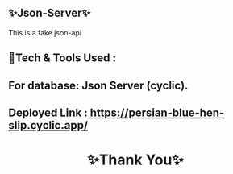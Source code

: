 ✨Json-Server✨
---
This is a fake json-api

💫Tech & Tools Used :
--- 

For database: Json Server (cyclic).      
---
Deployed Link : https://persian-blue-hen-slip.cyclic.app/
---
<h1 align="center">✨Thank You✨</h1>

